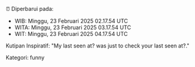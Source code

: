 ⏰ Diperbarui pada:
- WIB: Minggu, 23 Februari 2025 02.17.54 UTC
- WITA: Minggu, 23 Februari 2025 03.17.54 UTC
- WIT: Minggu, 23 Februari 2025 04.17.54 UTC

Kutipan Inspiratif:
"My last seen at? was just to check your last seen at?."


Kategori: funny

